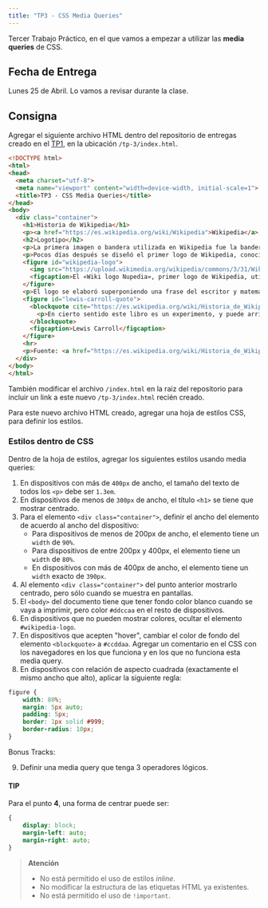 ```yaml
---
title: "TP3 - CSS Media Queries"
---
```


Tercer Trabajo Práctico, en el que vamos a empezar a utilizar las **media queries** de CSS.

## Fecha de Entrega

Lunes 25 de Abril. Lo vamos a revisar durante la clase.

## Consigna

Agregar el siguiente archivo HTML dentro del repositorio de entregas creado en el [TP1](/trabajos/tp1), en la ubicación `/tp-3/index.html`.

```html
<!DOCTYPE html>
<html>
<head>
  <meta charset="utf-8">
  <meta name="viewport" content="width=device-width, initial-scale=1">
  <title>TP3 - CSS Media Queries</title>
</head>
<body>
  <div class="container">
    <h1>Historia de Wikipedia</h1>
    <p><a href="https://es.wikipedia.org/wiki/Wikipedia">Wikipedia</a>, <em>la enciclopedia libre</em>, fue creada el 15 de enero de 2001, como proyecto de edición abierta que pretendía agilizar y flexibilizar el desarrollo de la hoy extinta enciclopedia con revisión por pares <a href="https://es.wikipedia.org/wiki/Nupedia">Nupedia</a>, y ha crecido continuamente en número de artículos y de ediciones idiomáticas hasta la actualidad. </p>
    <h2>Logotipo</h2>
    <p>La primera imagen o bandera utilizada en Wikipedia fue la bandera estadounidense, colocada por <a href="https://es.wikipedia.org/wiki/Jimmy_Wales">Jimbo Wales</a> de manera precaria y sin intención de que la misma asumiera la condición de logo del proyecto. De todos modos, el hecho generó algunas críticas sobre <a href="https://es.wikipedia.org/wiki/Etnocentrismo">etnocentrismo</a>.</p>
    <p>Pocos días después se diseñó el primer logo de Wikipedia, conocido como el «Wiki logo Nupedia», que marcaría el desarrollo del proyecto, como una herramienta auxiliar de Nupedia. Atribuido erróneamente a Stephen Gilbert, su autor en realidad no está identificado. Ya en marzo de 2001 el logo se encontraba instalado.</p>
    <figure id="wikipedia-logo">
      <img src="https://upload.wikimedia.org/wikipedia/commons/3/31/Wiki_logo_Nupedia.jpg" alt="Primer Logo de Wikipedia">
      <figcaption>El «Wiki logo Nupedia», primer logo de Wikipedia, utilizado desde las primeras semanas del proyecto hasta febrero de 2002.</figcaption>
    </figure>
    <p>El logo se elaboró superponiendo una frase del escritor y matemático inglés Lewis Carroll sobre un círculo, usando el efecto de ojo de pez para simular una esfera. La frase es una cita en inglés tomada de la página X del prefacio de Euclid and his Modern Rivals (Euclides y sus rivales modernos, publicada en lengua española), comedia en cuatro actos escrita por Lewis Carroll en 1879,16​ que dice:</p>
    <figure id="lewis-carroll-quote">
      <blockquote cite="https://es.wikipedia.org/wiki/Historia_de_Wikipedia#cite_ref-17">
        <p>En cierto sentido este libro es un experimento, y puede arriesgarse a demostrar un error: quiero decir que no consideré necesario mantener, a todo lo largo del texto, la seriedad de estilo de la que suelen hacer uso los escritores científicos, que en cierto modo llegó a considerarse un “accidente inseparable” de la enseñanza científica. Nunca pude comprender por completo la racionalidad de esta ley ancestral: hay temas, sin duda, que son básicamente demasiado serios como para admitir cualquier tratamiento ligero –pero no puedo reconocer a la Geometría como uno de ellos. De todas maneras, confío, se descubrirá que me he permitido vislumbrar el lado cómico de las cosas solo en los momentos apropiados, cuando el cansado lector quizá desee un momento de respiro, y no en cualquier ocasión que pueda poner en peligro la continuidad de la línea argumental.</p>
      </blockquote>
      <figcaption>Lewis Carroll</figcaption>
    </figure>
    <hr>
    <p>Fuente: <a href="https://es.wikipedia.org/wiki/Historia_de_Wikipedia">Wikipedia</a></p>
  </div>
</body>
</html>
```
También modificar el archivo `/index.html` en la raiz del repositorio para incluir un link a este nuevo `/tp-3/index.html` recién creado.

Para este nuevo archivo HTML creado, agregar una hoja de estilos CSS, para definir los estilos.

### Estilos dentro de CSS

Dentro de la hoja de estilos, agregar los siguientes estilos usando media queries:

1. En dispositivos con más de `400px` de ancho, el tamaño del texto de todos los `<p>` debe ser `1.3em`.
2. En dispositivos de menos de `300px` de ancho, el título `<h1>` se tiene que mostrar centrado.
3. Para el elemento `<div class="container">`, definir el ancho del elemento de acuerdo al ancho del dispositivo:
    - Para dispositivos de menos de 200px de ancho, el elemento tiene un `width` de `90%`.
    - Para dispositivos de entre 200px y 400px, el elemento tiene un `width` de `80%`.
    - En dispositivos con más de 400px de ancho, el elemento tiene un `width` exacto de `390px`.
4. Al elemento `<div class="container">` del punto anterior mostrarlo centrado, pero sólo cuando se muestra en pantallas.
5. El `<body>` del documento tiene que tener fondo color blanco cuando se vaya a imprimir, pero color `#ddccaa` en el resto de dispositivos.
6. En dispositivos que no pueden mostrar colores, ocultar el elemento `#wikipedia-logo`.
7. En dispositivos que acepten "hover", cambiar el color de fondo del elemento `<blockquote>` a `#ccddaa`. Agregar un comentario en el CSS con los navegadores en los que funciona y en los que no funciona esta media query.
8. En dispositivos con relación de aspecto cuadrada (exactamente el mismo ancho que alto), aplicar la siguiente regla: 
```css
figure {
    width: 80%;
    margin: 5px auto;
    padding: 5px;
    border: 1px solid #999;
    border-radius: 10px;
}
```

Bonus Tracks: 

9. Definir una media query que tenga 3 operadores lógicos.

#### TIP

Para el punto **4**, una forma de centrar puede ser:

```css
{
    display: block;
    margin-left: auto;
    margin-right: auto;
}
```

> **Atención**
> 
> - No está permitido el uso de estilos *inline*.
> - No modificar la estructura de las etiquetas HTML ya existentes.
> - No está permitido el uso de `!important`.